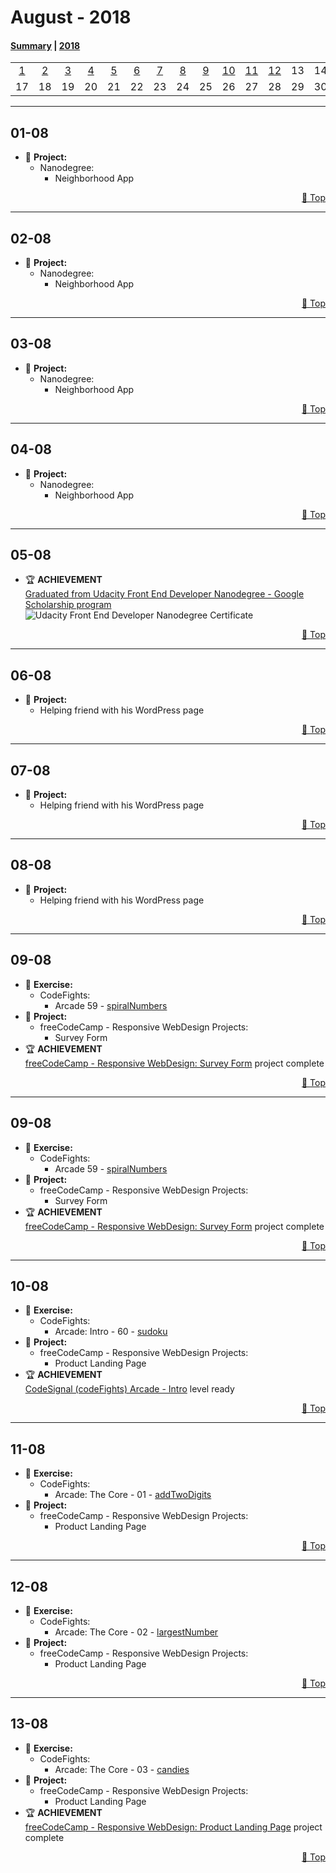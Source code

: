# August - 2018

#### [Summary](https://github.com/jpacsai/LearningPath/blob/master/Daily-log/August/README.md) | [2018](https://github.com/jpacsai/LearningPath/blob/master/Daily-log/README.md)

|     |     |     |     |     |     |     |     |     |     |     |     |     |     |     |     |
| :-: | :-: | :-: | :-: | :-: | :-: | :-: | :-: | :-: | :-: | :-: | :-: | :-: | :-: | :-: | :-: |
| [1](#01-08) | [2](#02-08) | [3](#03-08) | [4](#04-08) | [5](#05-08) | [6](#06-08) | [7](#07-08) | [8](#08-08) | [9](#09-08) | [10](#10-08) | [11](#11-08) | [12](#12-08) | 13  | 14  | 15  | 16  |
| 17  | 18  | 19  | 20  | 21  | 22  | 23  | 24  | 25  | 26  | 27  | 28  | 29  | 30  | 31  |  

***

## **01-08**  
   - 🔨 **Project:**
      - Nanodegree:  
         - Neighborhood App
   
   <p dir='rtl'> <a href='#august---2018'>Top 🔼</a> </p>
   
***

## **02-08**  
   - 🔨 **Project:**
      - Nanodegree:  
         - Neighborhood App
   
   <p dir='rtl'> <a href='#august---2018'>Top 🔼</a> </p>

***

## **03-08**  
   - 🔨 **Project:**
      - Nanodegree:  
         - Neighborhood App
   
   <p dir='rtl'> <a href='#august---2018'>Top 🔼</a> </p>

***

## **04-08**  
   - 🔨 **Project:**
      - Nanodegree:  
         - Neighborhood App
   
   <p dir='rtl'> <a href='#august---2018'>Top 🔼</a> </p>
   
***

## **05-08**  
   - 🏆 **ACHIEVEMENT**  
   [Graduated from Udacity Front End Developer Nanodegree - Google Scholarship program](https://confirm.udacity.com/TGGNUQPZ)
   ![Udacity Front End Developer Nanodegree Certificate](https://i.imgur.com/VqkaQyV.png)
   
   <p dir='rtl'> <a href='#august---2018'>Top 🔼</a> </p>
   
***

## **06-08**  
   - 🔨 **Project:**
      - Helping friend with his WordPress page
   
   <p dir='rtl'> <a href='#august---2018'>Top 🔼</a> </p>
   
***

## **07-08**  
   - 🔨 **Project:**
      - Helping friend with his WordPress page
   
   <p dir='rtl'> <a href='#august---2018'>Top 🔼</a> </p>
   
***

## **08-08**  
   - 🔨 **Project:**
      - Helping friend with his WordPress page
   
   <p dir='rtl'> <a href='#august---2018'>Top 🔼</a> </p>
   
***

## **09-08**  
   - 💪 **Exercise:**  
      - CodeFights:
         - Arcade 59 - [spiralNumbers](https://github.com/jpacsai/codeFights/blob/master/Intro/12_LandOfLogic/59_spiralNumbers.js)
   - 🔨 **Project:**
      - freeCodeCamp - Responsive WebDesign Projects:
         - Survey Form
   - 🏆 **ACHIEVEMENT**  
   [freeCodeCamp - Responsive WebDesign: Survey Form](https://jpacsai.github.io/freeCodeCamp/ResponsiveWebDesign_Projects/Survey_Form/) project complete
   
   <p dir='rtl'> <a href='#august---2018'>Top 🔼</a> </p>
   
***

## **09-08**  
   - 💪 **Exercise:**  
      - CodeFights:
         - Arcade 59 - [spiralNumbers](https://github.com/jpacsai/codeFights/blob/master/Intro/12_LandOfLogic/59_spiralNumbers.js)
   - 🔨 **Project:**
      - freeCodeCamp - Responsive WebDesign Projects:
         - Survey Form
   - 🏆 **ACHIEVEMENT**  
   [freeCodeCamp - Responsive WebDesign: Survey Form](https://jpacsai.github.io/freeCodeCamp/ResponsiveWebDesign_Projects/Survey_Form/) project complete
   
   <p dir='rtl'> <a href='#august---2018'>Top 🔼</a> </p>
   
***

## **10-08**  
   - 💪 **Exercise:**  
      - CodeFights:
         - Arcade: Intro - 60 - [sudoku](https://github.com/jpacsai/codeFights/blob/master/Intro/12_LandOfLogic/60_sudoku.js)
   - 🔨 **Project:**
      - freeCodeCamp - Responsive WebDesign Projects:
         - Product Landing Page
   - 🏆 **ACHIEVEMENT**  
   [CodeSignal (codeFights) Arcade - Intro](https://github.com/jpacsai/codeFights/tree/master/Intro) level ready
   
   <p dir='rtl'> <a href='#august---2018'>Top 🔼</a> </p>
   
***

## **11-08**  
   - 💪 **Exercise:**  
      - CodeFights:
         - Arcade: The Core - 01 - [addTwoDigits](https://github.com/jpacsai/codeFights/blob/master/TheCore/1_IntroGates/1_addTwoDigits.js)
   - 🔨 **Project:**
      - freeCodeCamp - Responsive WebDesign Projects:
         - Product Landing Page
   
   <p dir='rtl'> <a href='#august---2018'>Top 🔼</a> </p>
  
***

## **12-08**  
   - 💪 **Exercise:**  
      - CodeFights:
         - Arcade: The Core - 02 - [largestNumber](https://github.com/jpacsai/codeFights/blob/master/TheCore/1_IntroGates/2_largestNumber.js)
   - 🔨 **Project:**
      - freeCodeCamp - Responsive WebDesign Projects:
         - Product Landing Page
   
   <p dir='rtl'> <a href='#august---2018'>Top 🔼</a> </p>

***

## **13-08**  
   - 💪 **Exercise:**  
      - CodeFights:
         - Arcade: The Core - 03 - [candies](#)
   - 🔨 **Project:**
      - freeCodeCamp - Responsive WebDesign Projects:
         - Product Landing Page
   - 🏆 **ACHIEVEMENT**  
   [freeCodeCamp - Responsive WebDesign: Product Landing Page](https://jpacsai.github.io/freeCodeCamp/ResponsiveWebDesign_Projects/Product_Landing_Page/) project complete
   
   <p dir='rtl'> <a href='#august---2018'>Top 🔼</a> </p>
